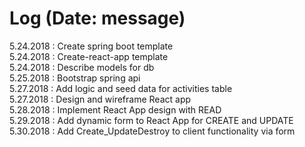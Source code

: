 # Log (Date: message)

5.24.2018 : Create spring boot template \
5.24.2018 : Create-react-app template \
5.24.2018 : Describe models for db \
5.25.2018 : Bootstrap spring api \
5.27.2018 : Add logic and seed data for activities table \
5.27.2018 : Design and wireframe React app \
5.28.2018 : Implement React App design with READ \
5.29.2018 : Add dynamic form to React App for CREATE and UPDATE \
5.30.2018 : Add Create_UpdateDestroy to client functionality via form